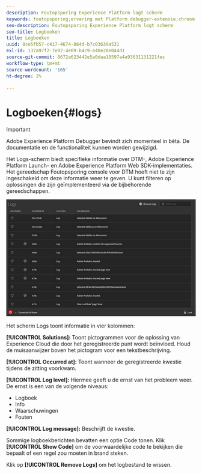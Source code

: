 ```yaml
---
description: Foutopsporing Experience Platform logt scherm
keywords: foutopsporing;ervaring met Platform debugger-extensie;chroom;extensie;logs
seo-description: Foutopsporing Experience Platform logt scherm
seo-title: Logboeken
title: Logboeken
uuid: 8ce5fb57-c417-4674-864d-b7c03639a531
exl-id: 137a97f2-7e02-4e09-b4c9-e48e20e044d1
source-git-commit: 8672a623442e5a0daa10597a4a93631131221fec
workflow-type: tm+mt
source-wordcount: '165'
ht-degree: 2%

---
```


# Logboeken{#logs}

>[!IMPORTANT]
>
>Adobe Experience Platform Debugger bevindt zich momenteel in bèta. De documentatie en de functionaliteit kunnen worden gewijzigd.

Het Logs-scherm biedt specifieke informatie over DTM-, Adobe Experience Platform Launch- en Adobe Experience Platform Web SDK-implementaties. Het gereedschap Foutopsporing console voor DTM hoeft niet te zijn ingeschakeld om deze informatie weer te geven. U kunt filteren op oplossingen die zijn geïmplementeerd via de bijbehorende gereedschappen.

![](assets/logs.jpg)

Het scherm Logs toont informatie in vier kolommen:

**[!UICONTROL Solutions]:** Toont pictogrammen voor de oplossing van Experience Cloud die door het geregistreerde punt wordt beïnvloed. Houd de muisaanwijzer boven het pictogram voor een tekstbeschrijving.

**[!UICONTROL Occurred at]:** Toont wanneer de geregistreerde kwestie tijdens de zitting voorkwam.

**[!UICONTROL Log level]:** Hiermee geeft u de ernst van het probleem weer. De ernst is een van de volgende niveaus:

* Logboek
* Info
* Waarschuwingen
* Fouten

**[!UICONTROL Log message]:** Beschrijft de kwestie.

Sommige logboekberichten bevatten een optie Code tonen. Klik **[!UICONTROL Show Code]** om de voorwaardelijke code te bekijken die bepaalt of een regel zou moeten in brand steken.

Klik op **[!UICONTROL Remove Logs]** om het logbestand te wissen.
